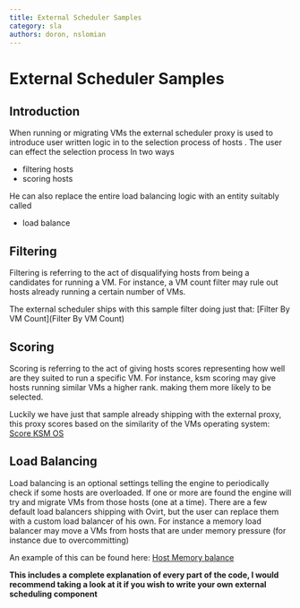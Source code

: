 ```yaml
---
title: External Scheduler Samples
category: sla
authors: doron, nslomian
---
```


# External Scheduler Samples

## Introduction

When running or migrating VMs the external scheduler proxy is used to introduce user written logic in to the selection process of hosts . The user can effect the selection process In two ways

*   filtering hosts
*   scoring hosts

He can also replace the entire load balancing logic with an entity suitably called

*   load balance

## Filtering

Filtering is referring to the act of disqualifying hosts from being a candidates for running a VM. For instance, a VM count filter may rule out hosts already running a certain number of VMs.

The external scheduler ships with this sample filter doing just that: [Filter By VM Count](Filter By VM Count)

## Scoring

Scoring is referring to the act of giving hosts scores representing how well are they suited to run a specific VM. For instance, ksm scoring may give hosts running similar VMs a higher rank. making them more likely to be selected.

Luckily we have just that sample already shipping with the external proxy, this proxy scores based on the similarity of the VMs operating system: [Score KSM OS](/develop/sla/score-ksm-os.html)

## Load Balancing

Load balancing is an optional settings telling the engine to periodically check if some hosts are overloaded. If one or more are found the engine will try and migrate VMs from those hosts (one at a time). There are a few default load balancers shipping with Ovirt, but the user can replace them with a custom load balancer of his own. For instance a memory load balancer may move a VMs from hosts that are under memory pressure (for instance due to overcommitting)

An example of this can be found here: [Host Memory balance](/develop/sla/host-memory-balance.html)

**This includes a complete explanation of every part of the code, I would recommend taking a look at it if you wish to write your own external scheduling component**

